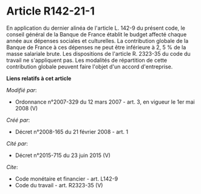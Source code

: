 # Article R142-21-1

En application du dernier alinéa de l'article L. 142-9 du présent code, le conseil général de la Banque de France établit le
budget affecté chaque année aux dépenses sociales et culturelles. La contribution globale de la Banque de France à ces
dépenses ne peut être inférieure à 2, 5 % de la masse salariale brute. Les dispositions de l'article R. 2323-35 du code du
travail ne s'appliquent pas. Les modalités de répartition de cette contribution globale peuvent faire l'objet d'un accord
d'entreprise.

**Liens relatifs à cet article**

_Modifié par_:

  - Ordonnance n°2007-329 du 12 mars 2007 - art. 3, en vigueur le 1er mai 2008 (V)

_Créé par_:

  - Décret n°2008-165 du 21 février 2008 - art. 1

_Cité par_:

  - Décret n°2015-715 du 23 juin 2015 (V)

_Cite_:

  - Code monétaire et financier - art. L142-9
  - Code du travail - art. R2323-35 (V)
